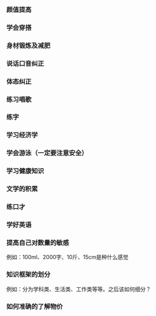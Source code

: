 ### 颜值提高

### 学会穿搭

### 身材锻炼及减肥

### 说话口音纠正

### 体态纠正

### 练习唱歌

### 练字

### 学习经济学

### 学会游泳（一定要注意安全）

### 学习健康知识

### 文学的积累

### 练口才

### 学好英语

### 提高自己对数量的敏感
 例如：100ml、2000字、10斤、15cm是种什么感觉

### 知识框架的划分
例如：分为学科类、生活类、工作类等等。之后该如何细分？

### 如何准确的了解物价



<!--stackedit_data:
eyJoaXN0b3J5IjpbLTU3ODQ1MzM5MSwxNTEyMjg0MzA4XX0=
-->